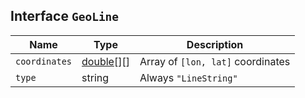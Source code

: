 ## Interface `GeoLine`

| Name | Type | Description |
| - | - | - |
| `coordinates` | [double](./double.md)[][] | Array of `[lon, lat]` coordinates |
| `type` | string | Always `"LineString"` |

